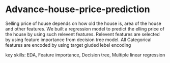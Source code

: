 # Advance-house-price-prediction

Selling price of house depends on how old the house is, area of the house and other features. We built a regression model to predict the elling price of the house by using such relevent features. Relevent features are selected by using feature importance from decision tree model. All Categorical features are encoded by using target giuded lebel encoding

key skills: EDA, Feature importance, Decision tree, Multiple linear regression
